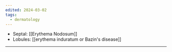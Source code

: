 ```yaml
---
edited: 2024-03-02
tags:
  - dermatology
---
```

- Septal: [[Erythema Nodosum]]
- Lobules: [[erythema induratum or Bazin's disease]] 

---
